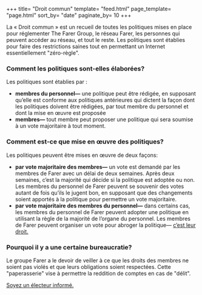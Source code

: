 +++
title= "Droit commun"
template= "feed.html"
page_template= "page.html"
sort_by= "date"
paginate_by= 10
+++

La « Droit commun » est un recueil de toutes les politiques mises en place pour réglementer The Farer Group, le réseau Farer, les personnes qui peuvent accéder au réseau, et tout le reste. Les politiques sont établies pour faire des restrictions saines tout en permettant un Internet essentiellement "zéro-règle".

### Comment les politiques sont-elles élaborées?
Les politiques sont établies par :
  - **membres du personnel—** une politique peut être rédigée, en supposant qu’elle est conforme aux politiques antérieures qui dictent la façon dont les politiques doivent être rédigées, par tout membre du personnel et dont la mise en œuvre est proposée
  - **membres—** tout membre peut proposer une politique qui sera soumise à un vote majoritaire à tout moment.

### Comment est-ce que mise en œuvre des politiques?
Les politiques peuvent être mises en œuvre de deux façons:
  - **par vote majoritaire des membres—** un vote est demandé par les membres de Farer avec un délai de deux semaines. Après deux semaines, c’est la majorité qui décide si la politique est adoptée ou non. Les membres du personnel de Farer peuvent se souvenir des votes autant de fois qu’ils le jugent bon, en supposant que des changements soient apportés à la politique pour permettre un vote majoritaire.
  - **par vote majoritaire des membres du personnel—** dans certains cas, les membres du personnel de Farer peuvent adopter une politique en utilisant la règle de la majorité de l’organe du personnel. Les membres de Farer peuvent organiser un vote pour abroger la politique— [c’est leur droit.](/fedlex/2022-001)

### Pourquoi il y a une certaine bureaucratie?
Le groupe Farer a le devoir de veiller à ce que les droits des membres ne soient pas violés et que leurs obligations soient respectées. Cette "paperasserie" vise à permettre la reddition de comptes en cas de "délit".

<a href="/vote/be-informed" class="btn">Soyez un électeur informé.</a>